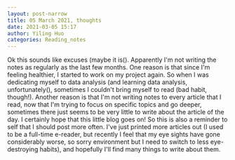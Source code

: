 ```yaml
---
layout: post-narrow
title: 05 March 2021, thoughts
date: 2021-03-05 15:17
author: Yiling Huo
categories: Reading_notes
---
```

<!-- wp:paragraph -->
<p>Ok this sounds like excuses (maybe it is(). Apparently I'm not writing the notes as regularly as the last few months. One reason is that since I'm feeling healthier, I started to work on my project again. So when I was dedicating myself to data analysis (and learning data analysis, unfortunately(), sometimes I couldn't bring myself to read (bad habit, though!). Another reason is that I'm not writing notes to every article that I read, now that I'm trying to focus on specific topics and go deeper, sometimes there just seems to be very little to write about the article of the day. I certainly hope that this little blog goes on! So this is also a reminder to self that I should post more often. I've just printed more articles out (I used to be a full-time e-reader, but recently I feel that my eye sights have gone considerably worse, so sorry environment but I need to switch to less eye-destroying habits), and hopefully I'll find many things to write about them.</p>
<!-- /wp:paragraph -->
